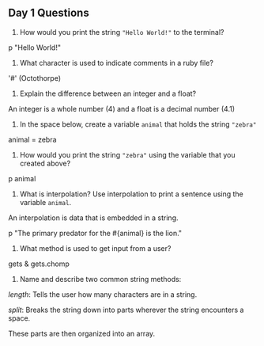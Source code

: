 ## Day 1 Questions

1. How would you print the string `"Hello World!"` to the terminal?

 p "Hello World!"

1. What character is used to indicate comments in a ruby file?

 '#' (Octothorpe)

1. Explain the difference between an integer and a float?

An integer is a whole number (4) and a float is a decimal number (4.1)

1. In the space below, create a variable `animal` that holds the string `"zebra"`

animal = zebra

1. How would you print the string `"zebra"` using the variable that you created above?

p animal

1. What is interpolation? Use interpolation to print a sentence using the variable `animal`.

An interpolation is data that is embedded in a string.

p "The primary predator for the #{animal} is the lion."

1. What method is used to get input from a user?

gets & gets.chomp

1. Name and describe two common string methods:

*length*: Tells the user how many characters are in a string.

*split*: Breaks the string down into parts wherever the string encounters a space.

These parts are then organized into an array.
